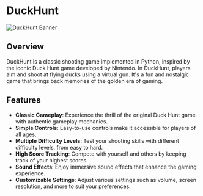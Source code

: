 # DuckHunt

![DuckHunt Banner](https://raw.githubusercontent.com/Pastequitos/DuckHunt/main/assets/banner.png)

## Overview

DuckHunt is a classic shooting game implemented in Python, inspired by the iconic Duck Hunt game developed by Nintendo. In DuckHunt, players aim and shoot at flying ducks using a virtual gun. It's a fun and nostalgic game that brings back memories of the golden era of gaming.

## Features

- **Classic Gameplay**: Experience the thrill of the original Duck Hunt game with authentic gameplay mechanics.
- **Simple Controls**: Easy-to-use controls make it accessible for players of all ages.
- **Multiple Difficulty Levels**: Test your shooting skills with different difficulty levels, from easy to hard.
- **High Score Tracking**: Compete with yourself and others by keeping track of your highest scores.
- **Sound Effects**: Enjoy immersive sound effects that enhance the gaming experience.
- **Customizable Settings**: Adjust various settings such as volume, screen resolution, and more to suit your preferences.

